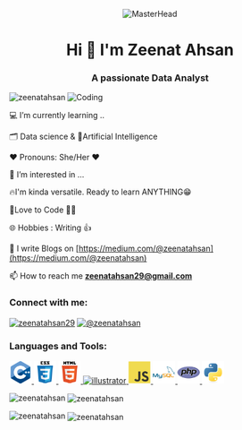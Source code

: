 <p align="center">
  <img src="https://i.pinimg.com/originals/9e/0a/c8/9e0ac82bc17ff00708da6bd09593177e.gif" alt="MasterHead" width="600" length="1000">
</p>



<h1 align="center">Hi 👋 I'm Zeenat Ahsan </h1>
<h3 align="center">A passionate Data Analyst</h3>

<img align="right" alt="Coding" width="400" src="https://cdn.dribbble.com/users/1668950/screenshots/3863114/media/b8245420aaaad501f66af5ac0ea7df2d.gif">

<p align="left"> <img src="https://komarev.com/ghpvc/?username=zeenatahsan&label=Profile%20views&color=0e75b6&style=flat" alt="zeenatahsan" /> </p>

💻 I’m currently learning ..

🗂️ Data science & 🤖Artificial Intelligence

❤️ Pronouns: She/Her ♥

👀 I’m interested in ...

🔥I'm kinda versatile. Ready to learn ANYTHING😁

🌱Love to Code 👨‍💻

🌐 Hobbies : Writing 👍

📝 I write Blogs on [https://medium.com/@zeenatahsan](https://medium.com/@zeenatahsan)

📫 How to reach me **zeenatahsan29@gmail.com**

<h3 align="left">Connect with me:</h3>
<p align="left">
<a href="https://linkedin.com/in/zeenatahsan29" target="blank"><img align="center" src="https://raw.githubusercontent.com/rahuldkjain/github-profile-readme-generator/master/src/images/icons/Social/linked-in-alt.svg" alt="zeenatahsan29" height="30" width="40" /></a>
<a href="https://medium.com/@zeenatahsan" target="blank"><img align="center" src="https://raw.githubusercontent.com/rahuldkjain/github-profile-readme-generator/master/src/images/icons/Social/medium.svg" alt="@zeenatahsan" height="30" width="40" /></a>
</p>

<h3 align="left">Languages and Tools:</h3>
<p align="left"> <a href="https://www.w3schools.com/cpp/" target="_blank" rel="noreferrer"> <img src="https://raw.githubusercontent.com/devicons/devicon/master/icons/cplusplus/cplusplus-original.svg" alt="cplusplus" width="40" height="40"/> </a> <a href="https://www.w3schools.com/css/" target="_blank" rel="noreferrer"> <img src="https://raw.githubusercontent.com/devicons/devicon/master/icons/css3/css3-original-wordmark.svg" alt="css3" width="40" height="40"/> </a> <a href="https://www.w3.org/html/" target="_blank" rel="noreferrer"> <img src="https://raw.githubusercontent.com/devicons/devicon/master/icons/html5/html5-original-wordmark.svg" alt="html5" width="40" height="40"/> </a> <a href="https://www.adobe.com/in/products/illustrator.html" target="_blank" rel="noreferrer"> <img src="https://www.vectorlogo.zone/logos/adobe_illustrator/adobe_illustrator-icon.svg" alt="illustrator" width="40" height="40"/> </a> <a href="https://developer.mozilla.org/en-US/docs/Web/JavaScript" target="_blank" rel="noreferrer"> <img src="https://raw.githubusercontent.com/devicons/devicon/master/icons/javascript/javascript-original.svg" alt="javascript" width="40" height="40"/> </a> <a href="https://www.mysql.com/" target="_blank" rel="noreferrer"> <img src="https://raw.githubusercontent.com/devicons/devicon/master/icons/mysql/mysql-original-wordmark.svg" alt="mysql" width="40" height="40"/> </a> <a href="https://www.php.net" target="_blank" rel="noreferrer"> <img src="https://raw.githubusercontent.com/devicons/devicon/master/icons/php/php-original.svg" alt="php" width="40" height="40"/> </a> <a href="https://www.python.org" target="_blank" rel="noreferrer"> <img src="https://raw.githubusercontent.com/devicons/devicon/master/icons/python/python-original.svg" alt="python" width="40" height="40"/> </a> </p>

<p><img align="left" src="https://github-readme-stats.vercel.app/api/top-langs?username=zeenatahsan&show_icons=true&locale=en&layout=compact" alt="zeenatahsan" /></p>

<p>&nbsp;<img align="center" src="https://github-readme-stats.vercel.app/api?username=zeenatahsan&show_icons=true&locale=en" alt="zeenatahsan" /></p>



<p><img align="left" src="https://github-readme-stats.vercel.app/api/top-langs?username=faizasiddiqui33&show_icons=true&locale=en&layout=compact" alt="zeenatahsan" /></p>

<p>&nbsp;<img align="center" src="https://github-readme-stats.vercel.app/api?username=zeenatahsan&show_icons=true&locale=en" alt="zeenatahsan" /></p>


